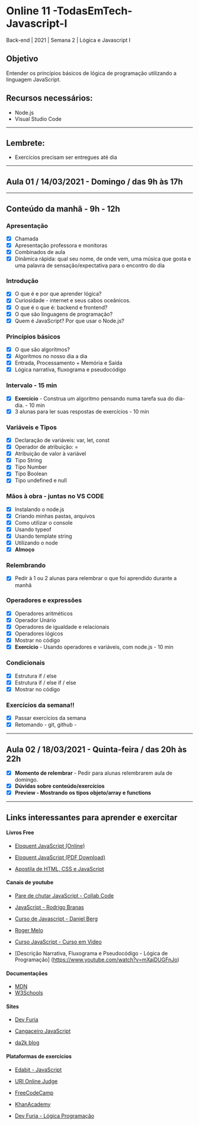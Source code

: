 # Online 11 -TodasEmTech- Javascript-I

 Back-end | 2021 | Semana 2 | Lógica e Javascript I

## Objetivo
Entender os princípios básicos de lógica de programação utilizando a linguagem JavaScript.

## Recursos necessários:
- Node.js
- Visual Studio Code
---

## Lembrete:
- Exercícios precisam ser entregues até dia

---
## Aula 01 / 14/03/2021 - Domingo / das 9h às 17h
---
## Conteúdo da manhã - 9h - 12h

### Apresentação
- [x] Chamada
- [x] Apresentação professora e monitoras
- [x] Combinados de aula
- [x] Dinâmica rápida: qual seu nome, de onde vem, uma música que gosta e uma palavra de sensação/expectativa para o encontro do dia 

### Introdução  
- [x] O que é e por que aprender lógica?
- [x] Curiosidade - internet e seus cabos oceânicos.
- [x] O que é o que é: backend e frontend?
- [x] O que são línguagens de programação?   
- [x] Quem é JavaScript? Por que usar o Node.js? 

### Princípios básicos
- [x] O que são algoritmos?
- [x] Algoritmos no nosso dia a dia
- [x] Entrada, Processamento + Memória e Saída
- [x] Lógica narrativa, fluxograma e pseudocódigo  
### Intervalo - 15 min
- [x] **Exercício** - Construa um algoritmo pensando numa tarefa sua do dia-dia. - 10 min
- [x] 3 alunas para ler suas respostas de exercícios - 10 min

### Variáveis e Tipos
- [x] Declaração de variáveis: var, let, const
- [x] Operador de atribuição:  =
- [x] Atribuição de valor à variável
- [x] Tipo String
- [x] Tipo Number
- [x] Tipo Boolean
- [x] Tipo undefined e null

### Mãos à obra - juntas no VS CODE
- [x] Instalando o node.js
- [x] Criando minhas pastas, arquivos
- [x] Como utilizar o console
- [x] Usando typeof
- [x] Usando template string
- [x] Utilizando o node
- [x] **Almoço**

### Relembrando
- [x] Pedir à 1 ou 2 alunas para relembrar o que foi aprendido durante a manhã

### Operadores e expressões
- [x] Operadores aritméticos 
- [x] Operador Unário
- [x] Operadores de igualdade e relacionais
- [x] Operadores lógicos 
- [x] Mostrar no código 
- [x] **Exercício** - Usando operadores e variáveis, com node.js  - 10 min 

### Condicionais 
- [x] Estrutura if / else
- [x] Estrutura if / else if / else
- [x] Mostrar no código 

### Exercícios da semana!!
- [x] Passar exercícios da semana
- [x] Retomando - git, github -
---

## Aula 02 / 18/03/2021 - Quinta-feira / das 20h às 22h

- [x] **Momento de relembrar** - Pedir para alunas relembrarem aula de domingo. 
- [x] **Dúvidas sobre conteúdo/exercícios**
- [x] **Preview - Mostrando os tipos objeto/array e functions**

---


## Links interessantes para aprender e exercitar

#### Livros Free

- [Eloquent JavaScript (Online) ](https://braziljs.github.io/eloquente-javascript/)

- [Eloquent JavaScript (PDF Download)](https://github.com/braziljs/eloquente-javascript/blob/master/pdf/livro.pdf)

- [Apostila de HTML, CSS e JavaScript](https://www.caelum.com.br/apostila/apostila-html-css-javascript.pdf)


#### Canais de youtube

- [Pare de chutar JavaScript - Collab Code](https://www.youtube.com/watch?v=RrwkYVHxotk&-list=PLirko8T4cEmyQagmRU6f9HCMTpL6Qk2I8)

- [JavaScript -  Rodrigo Branas](https://www.youtube.com/watch?v=093dIOCNeIc&list=PLQCmSnNFVYnT1-oeDOSBnt164802rkegc)

- [Curso de Javascript - Daniel Berg](https://www.youtube.com/watch?v=pL9nX6Ac2Lc&list=PLbV6TI03ZWYVP6EByYoUxZJeZaqitHi9r)

- [Roger Melo](https://www.youtube.com/channel/UCmjDevp9Y8r-qi-xueD3Izg)

- [Curso JavaScript - Curso em Video](https://www.cursoemvideo.com/course/javascript/)

- [Descrição Narrativa, Fluxograma e Pseudocódigo - Lógica de Programação] (https://www.youtube.com/watch?v=mXajDUGFnJo)

#### Documentações

- [MDN](https://developer.mozilla.org/pt-BR/docs/Web/JavaScript)
- [W3Schools](https://www.w3schools.com/js/default.asp)

#### Sites 

- [Dev Furia ](http://devfuria.com.br/javascript/)

- [Cangaceiro JavaScript](http://cangaceirojavascript.com.br/)

- [da2k blog](https://blog.da2k.com.br/categories/javascript/)

#### Plataformas de exercícios

- [Edabit - JavaScript](https://edabit.com/challenges/javascript)

- [URI Online Judge](https://www.urionlinejudge.com.br/judge/pt/login?redirect=%2Fpt)

- [FreeCodeCamp](https://www.freecodecamp.org/ )

- [KhanAcademy](https://www.khanacademy.org/computing/computer-programming)

- [Dev Furia - Lógica Programação](http://devfuria.com.br/logica-de-programacao/)

